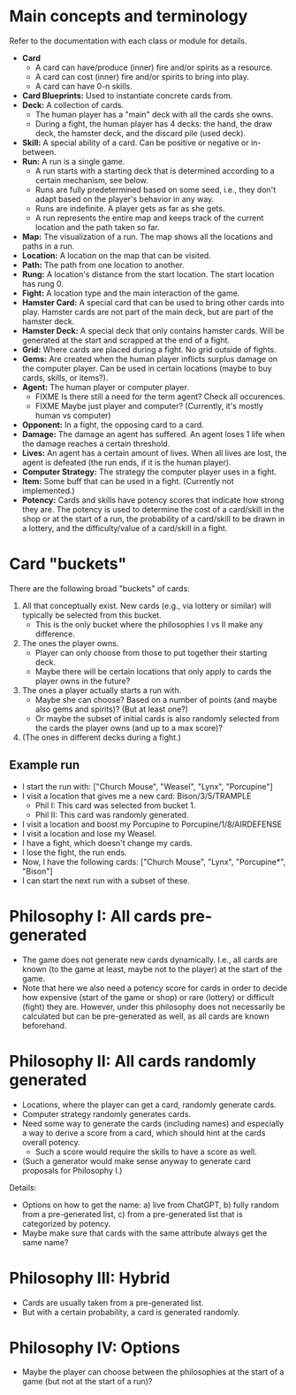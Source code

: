 
# Main concepts and terminology

Refer to the documentation with each class or module for details.

- **Card**
  - A card can have/produce (inner) fire and/or spirits as a resource.
  - A card can cost (inner) fire and/or spirits to bring into play.
  - A card can have 0-n skills.
- **Card Blueprints:** Used to instantiate concrete cards from.
- **Deck:** A collection of cards.
  - The human player has a "main" deck with all the cards she owns.
  - During a fight, the human player has 4 decks: the hand, the draw deck, the hamster
    deck, and the discard pile (used deck).
- **Skill:** A special ability of a card. Can be positive or negative or in-between.
- **Run:** A run is a single game.
  - A run starts with a starting deck that is determined according to a certain
    mechanism, see below. 
  - Runs are fully predetermined based on some seed, i.e., they don't adapt based on the
    player's behavior in any way.
  - Runs are indefinite. A player gets as far as she gets.
  - A run represents the entire map and keeps track of the current location and the path
    taken so far.
- **Map:** The visualization of a run. The map shows all the locations and paths in a
  run.
- **Location:** A location on the map that can be visited.
- **Path:** The path from one location to another.
- **Rung:** A location's distance from the start location. The start location has rung 0.
- **Fight:** A location type and the main interaction of the game.
- **Hamster Card:** A special card that can be used to bring other cards into play.
  Hamster cards are not part of the main deck, but are part of the hamster deck.
- **Hamster Deck:** A special deck that only contains hamster cards. Will be generated
  at the start and scrapped at the end of a fight.
- **Grid:** Where cards are placed during a fight. No grid outside of fights.
- **Gems:** Are created when the human player inflicts surplus damage on the computer
  player. Can be used in certain locations (maybe to buy cards, skills, or items?).
- **Agent:** The human player or computer player.
  - FIXME Is there still a need for the term agent? Check all occurences.
  - FIXME Maybe just player and computer? (Currently, it's mostly human vs computer)
- **Opponent:** In a fight, the opposing card to a card.
- **Damage:** The damage an agent has suffered. An agent loses 1 life when the damage
  reaches a certain threshold.
- **Lives:** An agent has a certain amount of lives. When all lives are lost, the agent
  is defeated (the run ends, if it is the human player).
- **Computer Strategy:** The strategy the computer player uses in a fight.
- **Item:** Some buff that can be used in a fight. (Currently not implemented.)
- **Potency:** Cards and skills have potency scores that indicate how strong they are.
  The potency is used to determine the cost of a card/skill in the shop or at the start
  of a run, the probability of a card/skill to be drawn in a lottery, and the
  difficulty/value of a card/skill in a fight.


# Card "buckets"

There are the following broad "buckets" of cards:

1. All that conceptually exist. New cards (e.g., via lottery or similar) will typically
   be selected from this bucket.
   - This is the only bucket where the philosophies I vs II make any difference.
2. The ones the player owns.
   - Player can only choose from those to put together their starting deck.
   - Maybe there will be certain locations that only apply to cards the player owns in
     the future?
3. The ones a player actually starts a run with.
   - Maybe she can choose? Based on a number of points (and maybe also gems and
     spirits)? (But at least one?) 
   - Or maybe the subset of initial cards is also randomly selected from the cards the
     player owns (and up to a max score)? 
4. (The ones in different decks during a fight.)

## Example run

- I start the run with: ["Church Mouse", "Weasel", "Lynx", "Porcupine"]
- I visit a location that gives me a new card: Bison/3/5/TRAMPLE
  - Phil I: This card was selected from bucket 1.
  - Phil II: This card was randomly generated.
- I visit a location and boost my Porcupine to Porcupine/1/8/AIRDEFENSE
- I visit a location and lose my Weasel.
- I have a fight, which doesn't change my cards.
- I lose the fight, the run ends.
- Now, I have the following cards: ["Church Mouse", "Lynx", "Porcupine*", "Bison"]
- I can start the next run with a subset of these.


# Philosophy I: All cards pre-generated

- The game does not generate new cards dynamically. I.e., all cards are known (to the
  game at least, maybe not to the player) at the start of the game.
- Note that here we also need a potency score for cards in order to decide how
  expensive (start of the game or shop) or rare (lottery) or difficult (fight) they are.
  However, under this philosophy does not necessarily be calculated but can be
  pre-generated as well, as all cards are known beforehand.


# Philosophy II: All cards randomly generated

- Locations, where the player can get a card, randomly generate cards.
- Computer strategy randomly generates cards.
- Need some way to generate the cards (including names) and especially a way to derive a
  score from a card, which should hint at the cards overall potency.
  - Such a score would require the skills to have a score as well.
- (Such a generator would make sense anyway to generate card proposals for Philosophy
  I.)

Details:

- Options on how to get the name: a) live from ChatGPT, b) fully random from a
  pre-generated list, c) from a pre-generated list that is categorized by potency.
- Maybe make sure that cards with the same attribute always get the same name?


# Philosophy III: Hybrid

- Cards are usually taken from a pre-generated list.
- But with a certain probability, a card is generated randomly.


# Philosophy IV: Options

- Maybe the player can choose between the philosophies at the start of a game (but not
  at the start of a run)?

